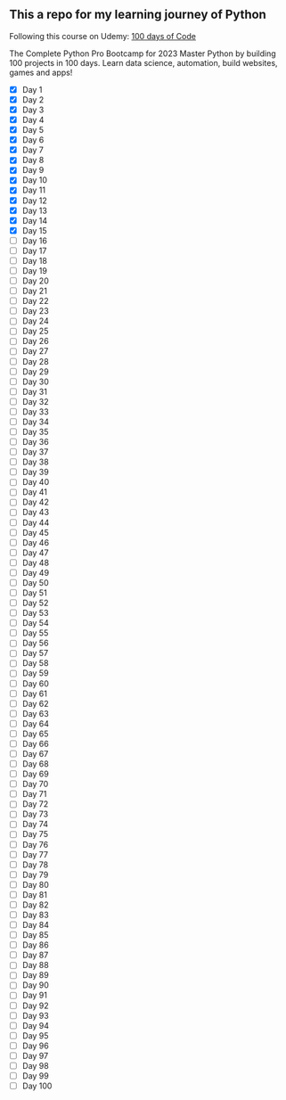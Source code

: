 ## This a repo for my learning journey of Python

Following this course on Udemy:
[100 days of Code](https://www.udemy.com/course/100-days-of-code/)

The Complete Python Pro Bootcamp for 2023
Master Python by building 100 projects in 100 days. Learn data science, automation, build websites, games and apps!

-   [x] Day 1
-   [x] Day 2
-   [x] Day 3
-   [x] Day 4
-   [x] Day 5
-   [x] Day 6
-   [x] Day 7
-   [x] Day 8
-   [x] Day 9
-   [x] Day 10
-   [x] Day 11
-   [x] Day 12
-   [x] Day 13
-   [x] Day 14
-   [x] Day 15
-   [ ] Day 16
-   [ ] Day 17
-   [ ] Day 18
-   [ ] Day 19
-   [ ] Day 20
-   [ ] Day 21
-   [ ] Day 22
-   [ ] Day 23
-   [ ] Day 24
-   [ ] Day 25
-   [ ] Day 26
-   [ ] Day 27
-   [ ] Day 28
-   [ ] Day 29
-   [ ] Day 30
-   [ ] Day 31
-   [ ] Day 32
-   [ ] Day 33
-   [ ] Day 34
-   [ ] Day 35
-   [ ] Day 36
-   [ ] Day 37
-   [ ] Day 38
-   [ ] Day 39
-   [ ] Day 40
-   [ ] Day 41
-   [ ] Day 42
-   [ ] Day 43
-   [ ] Day 44
-   [ ] Day 45
-   [ ] Day 46
-   [ ] Day 47
-   [ ] Day 48
-   [ ] Day 49
-   [ ] Day 50
-   [ ] Day 51
-   [ ] Day 52
-   [ ] Day 53
-   [ ] Day 54
-   [ ] Day 55
-   [ ] Day 56
-   [ ] Day 57
-   [ ] Day 58
-   [ ] Day 59
-   [ ] Day 60
-   [ ] Day 61
-   [ ] Day 62
-   [ ] Day 63
-   [ ] Day 64
-   [ ] Day 65
-   [ ] Day 66
-   [ ] Day 67
-   [ ] Day 68
-   [ ] Day 69
-   [ ] Day 70
-   [ ] Day 71
-   [ ] Day 72
-   [ ] Day 73
-   [ ] Day 74
-   [ ] Day 75
-   [ ] Day 76
-   [ ] Day 77
-   [ ] Day 78
-   [ ] Day 79
-   [ ] Day 80
-   [ ] Day 81
-   [ ] Day 82
-   [ ] Day 83
-   [ ] Day 84
-   [ ] Day 85
-   [ ] Day 86
-   [ ] Day 87
-   [ ] Day 88
-   [ ] Day 89
-   [ ] Day 90
-   [ ] Day 91
-   [ ] Day 92
-   [ ] Day 93
-   [ ] Day 94
-   [ ] Day 95
-   [ ] Day 96
-   [ ] Day 97
-   [ ] Day 98
-   [ ] Day 99
-   [ ] Day 100
